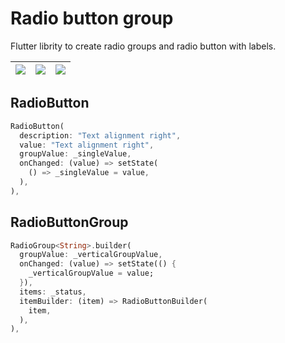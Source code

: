 # Radio button group

Flutter librity to create radio groups and radio button with labels.

| [![](https://raw.githubusercontent.com/TercyoStorck/radio_button_group/master/assets/1.jpg)](http://videoblocks.com)  | [![](https://raw.githubusercontent.com/TercyoStorck/radio_button_group/master/assets/2.jpg)](http://audioblocks.com) | [![](https://raw.githubusercontent.com/TercyoStorck/radio_button_group/master/assets/3.jpg)](http://graphicstock.com) |
|:---:|:---:|:---:|

## RadioButton

``` dart
RadioButton(
  description: "Text alignment right",
  value: "Text alignment right",
  groupValue: _singleValue,
  onChanged: (value) => setState(
    () => _singleValue = value,
  ),
),
```

## RadioButtonGroup

``` dart
RadioGroup<String>.builder(
  groupValue: _verticalGroupValue,
  onChanged: (value) => setState(() {
    _verticalGroupValue = value;
  }),
  items: _status,
  itemBuilder: (item) => RadioButtonBuilder(
    item,
  ),
),
```